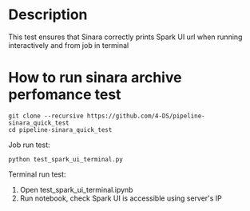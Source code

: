 # Description
This test ensures that Sinara correctly prints Spark UI url when running interactively and from job in terminal

# How to run sinara archive perfomance test
```
git clone --recursive https://github.com/4-DS/pipeline-sinara_quick_test
cd pipeline-sinara_quick_test
```

Job run test:
```
python test_spark_ui_terminal.py
```

Terminal run test:
1. Open test_spark_ui_terminal.ipynb
2. Run notebook, check Spark UI is accessible using server's IP